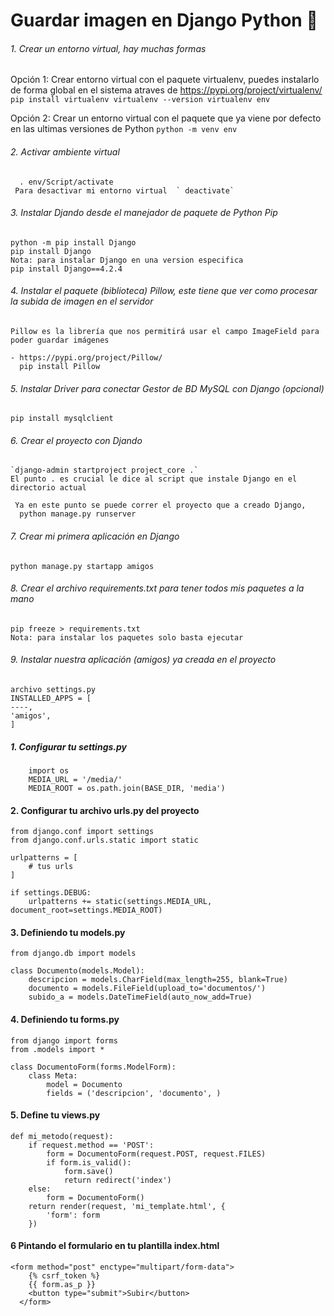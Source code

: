 # Guardar imagen en Django Python 🐍

###### 1. Crear un entorno virtual, hay muchas formas

Opción 1: Crear entorno virtual con el paquete virtualenv, puedes instalarlo de forma global en el sistema atraves de https://pypi.org/project/virtualenv/
`	  
		  pip install virtualenv
		  virtualenv --version
		  virtualenv env
		 `

Opción 2: Crear un entorno virtual con el paquete que ya viene por defecto en las ultimas versiones de Python
`python -m venv env`

###### 2. Activar ambiente virtual

      . env/Script/activate
     Para desactivar mi entorno virtual  ` deactivate`

###### 3. Instalar Djando desde el manejador de paquete de Python Pip

    python -m pip install Django
    pip install Django
    Nota: para instalar Django en una version especifica
    pip install Django==4.2.4

###### 4. Instalar el paquete (biblioteca) Pillow, este tiene que ver como procesar la subida de imagen en el servidor

    Pillow es la librería que nos permitirá usar el campo ImageField para poder guardar imágenes

    - https://pypi.org/project/Pillow/
      pip install Pillow

###### 5. Instalar Driver para conectar Gestor de BD MySQL con Django (opcional)

    pip install mysqlclient

###### 6. Crear el proyecto con Djando

    `django-admin startproject project_core .`
    El punto . es crucial le dice al script que instale Django en el directorio actual

     Ya en este punto se puede correr el proyecto que a creado Django,
      python manage.py runserver

###### 7. Crear mi primera aplicación en Django

    python manage.py startapp amigos

###### 8. Crear el archivo requirements.txt para tener todos mis paquetes a la mano

    pip freeze > requirements.txt
    Nota: para instalar los paquetes solo basta ejecutar

###### 9. Instalar nuestra aplicación (amigos) ya creada en el proyecto

    archivo settings.py
    INSTALLED_APPS = [
    ----,
    'amigos',
    ]

##### 1. Configurar tu settings.py

    	import os
    	MEDIA_URL = '/media/'
    	MEDIA_ROOT = os.path.join(BASE_DIR, 'media')

#### 2. Configurar tu archivo urls.py del proyecto

    from django.conf import settings
    from django.conf.urls.static import static

    urlpatterns = [
    	# tus urls
    ]

    if settings.DEBUG:
    	urlpatterns += static(settings.MEDIA_URL, document_root=settings.MEDIA_ROOT)

#### 3. Definiendo tu models.py

    from django.db import models

    class Documento(models.Model):
    	descripcion = models.CharField(max_length=255, blank=True)
    	documento = models.FileField(upload_to='documentos/')
    	subido_a = models.DateTimeField(auto_now_add=True)

#### 4. Definiendo tu forms.py

    from django import forms
    from .models import *

    class DocumentoForm(forms.ModelForm):
    	class Meta:
    		model = Documento
    		fields = ('descripcion', 'documento', )

#### 5. Define tu views.py

    def mi_metodo(request):
    	if request.method == 'POST':
    		form = DocumentoForm(request.POST, request.FILES)
    		if form.is_valid():
    			form.save()
    			return redirect('index')
    	else:
    		form = DocumentoForm()
    	return render(request, 'mi_template.html', {
    		'form': form
    	})

#### 6 Pintando el formulario en tu plantilla index.html

    <form method="post" enctype="multipart/form-data">
    	{% csrf_token %}
    	{{ form.as_p }}
    	<button type="submit">Subir</button>
      </form>
